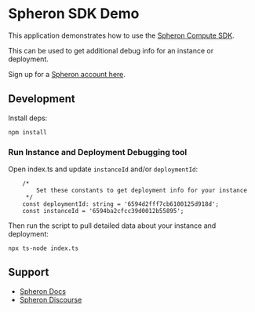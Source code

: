 # Spheron SDK Demo

This application demonstrates how to use the [Spheron Compute SDK](https://docs.spheron.network/sdk/compute).

This can be used to get additional debug info for an instance or deployment.

Sign up for a [Spheron account here](https://app.spheron.network/#/signup).

## Development

Install deps:

```
npm install
```

### Run Instance and Deployment Debugging tool    

Open index.ts and update `instanceId` and/or `deploymentId`:
```
    /*
        Set these constants to get deployment info for your instance
     */
    const deploymentId: string = '6594d2fff7cb6100125d918d';
    const instanceId = '6594ba2cfcc39d0012b55895';
```

Then run the script to pull detailed data about your instance and deployment:
```
npx ts-node index.ts
```

## Support

- [Spheron Docs](https://docs.spheron.network/)
- [Spheron Discourse](https://community.spheron.network/latest)